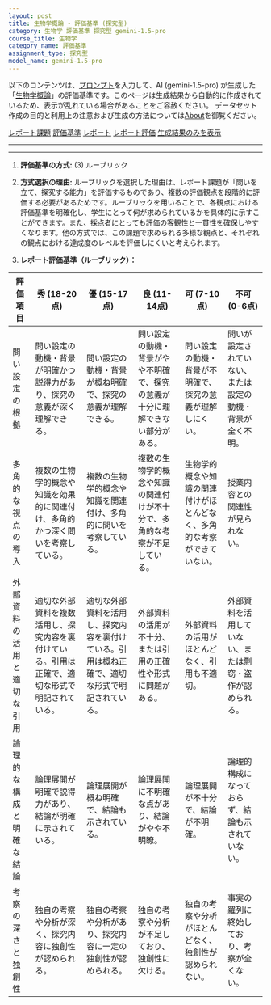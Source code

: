 ```yaml
---
layout: post
title: 生物学概論 - 評価基準 (探究型)
category: 生物学 評価基準 探究型 gemini-1.5-pro
course_title: 生物学
category_name: 評価基準
assignment_type: 探究型
model_name: gemini-1.5-pro
---
```


以下のコンテンツは、[プロンプト](http://127.0.0.1:8000/generated/生物学/gemini-1.5-pro/prompt_評価基準-探究型.md)を入力して、AI (gemini-1.5-pro) が生成した「[生物学概論](/contents/生物学/)」の評価基準です。このページは生成結果から自動的に作成されているため、表示が乱れている場合があることをご容赦ください。
データセット作成の目的と利用上の注意および生成の方法については[About](/About)を御覧ください。

[レポート課題](../レポート課題-探究型)
[評価基準](../評価基準-探究型)
[レポート](../レポート-探究型)
[レポート評価](../レポート評価-探究型)
[生成結果のみを表示](http://127.0.0.1:8000/generated/生物学/gemini-1.5-pro/評価基準-探究型.md)
  

***
***
  
1. **評価基準の方式:** (3) ルーブリック

2. **方式選択の理由:** ルーブリックを選択した理由は、レポート課題が「問いを立て、探究する能力」を評価するものであり、複数の評価観点を段階的に評価する必要があるためです。ルーブリックを用いることで、各観点における評価基準を明確化し、学生にとって何が求められているかを具体的に示すことができます。また、採点者にとっても評価の客観性と一貫性を確保しやすくなります。他の方式では、この課題で求められる多様な観点と、それぞれの観点における達成度のレベルを評価しにくいと考えられます。

3. **レポート評価基準（ルーブリック）：**

| 評価項目 | 秀 (18-20点) | 優 (15-17点) | 良 (11-14点) | 可 (7-10点) | 不可 (0-6点) |
|---|---|---|---|---|---|
| 問い設定の根拠 | 問い設定の動機・背景が明確かつ説得力があり、探究の意義が深く理解できる。 | 問い設定の動機・背景が概ね明確で、探究の意義が理解できる。 | 問い設定の動機・背景がやや不明確で、探究の意義が十分に理解できない部分がある。 | 問い設定の動機・背景が不明確で、探究の意義が理解しにくい。 | 問いが設定されていない、または設定の動機・背景が全く不明。 |
| 多角的な視点の導入 | 複数の生物学的概念や知識を効果的に関連付け、多角的かつ深く問いを考察している。 | 複数の生物学的概念や知識を関連付け、多角的に問いを考察している。 | 複数の生物学的概念や知識の関連付けが不十分で、多角的な考察が不足している。 | 生物学的概念や知識の関連付けがほとんどなく、多角的な考察ができていない。 | 授業内容との関連性が見られない。 |
| 外部資料の活用と適切な引用 | 適切な外部資料を複数活用し、探究内容を裏付けている。引用は正確で、適切な形式で明記されている。 | 適切な外部資料を活用し、探究内容を裏付けている。引用は概ね正確で、適切な形式で明記されている。 | 外部資料の活用が不十分、または引用の正確性や形式に問題がある。 | 外部資料の活用がほとんどなく、引用も不適切。 | 外部資料を活用していない、または剽窃・盗作が認められる。 |
| 論理的な構成と明確な結論 | 論理展開が明確で説得力があり、結論が明確に示されている。 | 論理展開が概ね明確で、結論も示されている。 | 論理展開に不明確な点があり、結論がやや不明瞭。 | 論理展開が不十分で、結論が不明確。 | 論理的構成になっておらず、結論も示されていない。 |
| 考察の深さと独創性 | 独自の考察や分析が深く、探究内容に独創性が認められる。 | 独自の考察や分析があり、探究内容に一定の独創性が認められる。 | 独自の考察や分析が不足しており、独創性に欠ける。 | 独自の考察や分析がほとんどなく、独創性が認められない。 | 事実の羅列に終始しており、考察が全くない。 |
